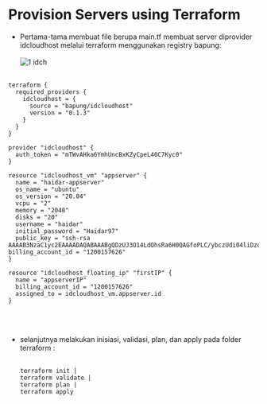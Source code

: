 # Provision Servers using Terraform
- Pertama-tama membuat file berupa main.tf membuat server diprovider idcloudhost melalui terraform menggunakan registry bapung:<br><br>![1  idch](https://github.com/darblietz/devops17-FinalTask--M-Yusuf-Haidar-/assets/98991080/cce8bccc-c0a0-43eb-b504-4bac7d827f8f)<br><br>

```
terraform {
  required_providers {
    idcloudhost = {
      source = "bapung/idcloudhost"
      version = "0.1.3"
    }
  }
}

provider "idcloudhost" {
  auth_token = "mTWvAHka6YmhUncBxKZyCpeL40C7Kyc0"
}

resource "idcloudhost_vm" "appserver" {
  name = "haidar-appserver"
  os_name = "ubuntu"
  os_version = "20.04"
  vcpu = "2"
  memory = "2048"
  disks = "20"
  username = "haidar"
  initial_password = "Haidar97"
  public_key = "ssh-rsa AAAAB3NzaC1yc2EAAAADAQABAAABgQDzUJ3O14LdOhsRa6H0QAGfoPLC/ybczUdi04liDzoxRnuk12lgoSQGvyzJDUxJHBa33/q3wQgBCjl+B/R2N64BjBEbYfU>  billing_account_id = "1200157626"
}

resource "idcloudhost_floating_ip" "firstIP" {
  name = "appserverIP"
  billing_account_id = "1200157626"
  assigned_to = idcloudhost_vm.appserver.id
}
```
<br><br>
- selanjutnya melakukan inisiasi, validasi, plan, dan apply pada folder terraform :<br><br>
  ```
  terraform init |
  terraform validate |
  terraform plan |
  terraform apply
  ```























